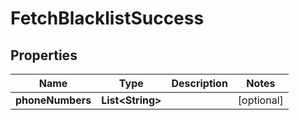 
# FetchBlacklistSuccess

## Properties
Name | Type | Description | Notes
------------ | ------------- | ------------- | -------------
**phoneNumbers** | **List&lt;String&gt;** |  |  [optional]



